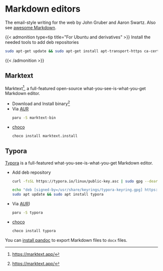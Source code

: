 # Markdown editors


The email-style writing for the web by John Gruber and Aaron Swartz. Also see [awesome Markdown](https://github.com/mundimark/awesome-markdown#markdown).

<!--more-->

{{< admonition type=tip title="For Ubuntu and derivatives" >}}
Install the needed tools to add deb repositories

```bash
sudo apt-get update && sudo apt-get install apt-transport-https ca-certificates curl gnupg lsb-release
```
{{< /admonition >}}

## Marktext

Marktext[^1], a full-featured open-source what-you-see-is-what-you-get Markdown editor.

[^1]: https://marktext.app/

- Download and Install binary[^1]
- Via [AUR](https://aur.archlinux.org/packages/marktext-bin/)
  ```bash
  paru -S marktext-bin
  ```
- [choco](https://community.chocolatey.org/packages/marktext.install)
  ```bash
  choco install marktext.install
  ```


## Typora

[Typora](https://typora.io/) is a full-featured what-you-see-is-what-you-get Markdown editor.

- Add deb repository
  ```bash
  curl -fsSL https://typora.io/linux/public-key.asc | sudo gpg --dearmor -o /usr/share/keyrings/typora-keyring.gpg

  echo "deb [signed-by=/usr/share/keyrings/typora-keyring.gpg] https://typora.io/linux ./" | sudo tee /etc/apt/sources.list.d/typora.list > /dev/nul
  sudo apt update && sudo apt install typora
  ```
- Via [AUR](https://aur.archlinux.org/packages/typora/))
  ```bash
  paru -S typora
  ```
- [choco](https://community.chocolatey.org/packages/typora)
  ```bash
  choco install typora
  ```

You can [install pandoc](https://pandoc.org/installing.html) to export Markdown files to `docx` files.

